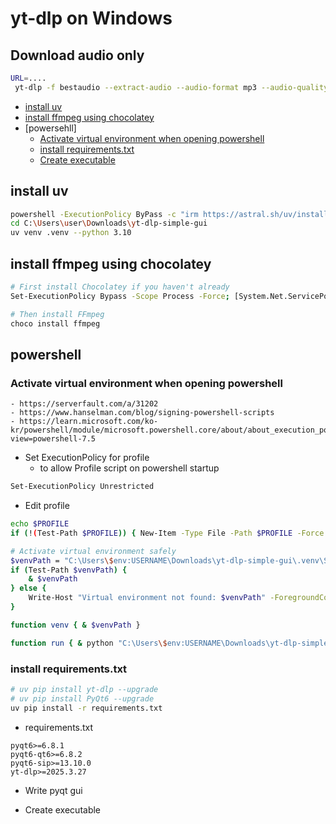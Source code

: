 
# yt-dlp on Windows

## Download audio only

```bash
URL=....
 yt-dlp -f bestaudio --extract-audio --audio-format mp3 --audio-quality 0 $URL
```

- [install uv](#install-uv)
- [install ffmpeg using chocolatey](#install-ffmpeg-using-chocolatey)
- [powersehll]
    - [Activate virtual environment when opening powershell](#activate-virtual-environment-when-opening-powershell)
    - [install requirements.txt](#install-requirements.txt)
    - [Create executable](#create-executable)


## install uv

```bash
powershell -ExecutionPolicy ByPass -c "irm https://astral.sh/uv/install.ps1 | iex"
cd C:\Users\user\Downloads\yt-dlp-simple-gui
uv venv .venv --python 3.10
```

## install ffmpeg using chocolatey

```bash
# First install Chocolatey if you haven't already
Set-ExecutionPolicy Bypass -Scope Process -Force; [System.Net.ServicePointManager]::SecurityProtocol = [System.Net.ServicePointManager]::SecurityProtocol -bor 3072; iex ((New-Object System.Net.WebClient).DownloadString('https://community.chocolatey.org/install.ps1'))

# Then install FFmpeg
choco install ffmpeg
```

## powershell

### Activate virtual environment when opening powershell
    - https://serverfault.com/a/31202
    - https://www.hanselman.com/blog/signing-powershell-scripts
    - https://learn.microsoft.com/ko-kr/powershell/module/microsoft.powershell.core/about/about_execution_policies?view=powershell-7.5


- Set ExecutionPolicy for profile
    - to allow Profile script on powershell startup

```bash
Set-ExecutionPolicy Unrestricted
```

- Edit profile

```bash
echo $PROFILE
if (!(Test-Path $PROFILE)) { New-Item -Type File -Path $PROFILE -Force }; notepad $PROFILE
```

```bash
# Activate virtual environment safely
$venvPath = "C:\Users\$env:USERNAME\Downloads\yt-dlp-simple-gui\.venv\Scripts\Activate.ps1"
if (Test-Path $venvPath) {
    & $venvPath
} else {
    Write-Host "Virtual environment not found: $venvPath" -ForegroundColor Red
}

function venv { & $venvPath }

function run { & python "C:\Users\$env:USERNAME\Downloads\yt-dlp-simple-gui\pyqt.py" }
```

 ### install requirements.txt

```bash
# uv pip install yt-dlp --upgrade
# uv pip install PyQt6 --upgrade
uv pip install -r requirements.txt
```

- requirements.txt

```
pyqt6>=6.8.1
pyqt6-qt6>=6.8.2
pyqt6-sip>=13.10.0
yt-dlp>=2025.3.27
```

- Write pyqt gui

- Create executable

```bash
```
